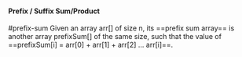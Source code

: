 #### Prefix / Suffix Sum/Product
#prefix-sum 
Given an array arr[] of size n, its ==prefix sum array== is another array prefixSum[] of the same size, such that the value of ==prefixSum[i] = arr[0] + arr[1] + arr[2] … arr[i]==.